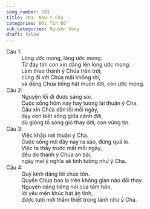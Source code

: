 ```yaml
---
song_number: 701
title: 701. Như Ý Cha
categories: Đời Tín Đồ
sub_categories: Nguyện Vọng
draft: false
---
```

<dl><dt>Câu 1:</dt><dd data-verse="1">Lòng ước mong, lòng ước mong. <br/>Từ đáy tim con xin dâng lên lòng ước mong. <br/>Làm theo thánh ý Chúa trên trời, <br/>cùng đi với Chúa mãi không rời, <br/>và dâng Chúa tiếng hát muôn đời, con ước mong. </dd><dt>Câu 2:</dt><dd data-verse="2">Nguyện lối đi được sáng soi. <br/>Cuộc sống hôm nay hay tương lai thuận ý Cha. <br/>Cầu xin Chúa dẫn lối mỗi ngày, <br/>dạy con biết sống giữa cảnh đời, <br/>dù giông tố sóng gió thay dời, con vững tin. </dd><dt>Câu 3:</dt><dd data-verse="3">Việc khắp nơi thuận ý Cha. <br/>Cuộc sống nơi đây nay ra sao, đừng quá lo. <br/>Việc ta thấy trước mắt mỗi ngày, <br/>đều do thánh ý Chúa an bài, <br/>ngày mai ý nghĩa sẽ tinh tường như ý Cha. </dd><dt>Câu 4:</dt><dd data-verse="4">Quỳ kính dâng lời chúc tôn. <br/>Quyền Chúa bao la trên không gian nào đổi thay. <br/>Nguyện dâng tiếng nói của tâm hồn, <br/>lời yêu mến khúc hát ân tình, <br/>được tươi mới thắm thiết trong lành như ý Cha. </dd></dl>